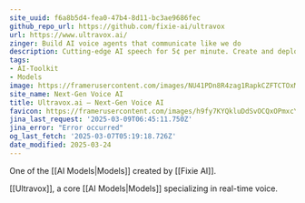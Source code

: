 ```yaml
---
site_uuid: f6a8b5d4-fea0-47b4-8d11-bc3ae9686fec
github_repo_url: https://github.com/fixie-ai/ultravox
url: https://www.ultravox.ai/
zinger: Build AI voice agents that communicate like we do
description: Cutting-edge AI speech for 5¢ per minute. Create and deploy highly effective and natural Voice Agents in no time.
tags:
- AI-Toolkit
- Models
image: https://framerusercontent.com/images/NU41PDn8R4zag1RapkCZFTCTOxM.jpg
site_name: Next-Gen Voice AI
title: Ultravox.ai — Next-Gen Voice AI
favicon: https://framerusercontent.com/images/h9fy7KYQkluDdSvOCQxOPmxcY.svg
jina_last_request: '2025-03-09T06:45:11.750Z'
jina_error: "Error occurred"
og_last_fetch: '2025-03-07T05:19:18.726Z'
date_modified: 2025-03-24
---
```




One of the [[AI Models|Models]] created by [[Fixie AI]].

 [[Ultravox]], a core [[AI Models|Models]] specializing in real-time voice.

